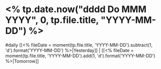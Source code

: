 # <% tp.date.now("dddd Do MMM YYYY", 0, tp.file.title, "YYYY-MM-DD") %>
#daily [[<% fileDate = moment(tp.file.title, 'YYYY-MM-DD').subtract(1, 'd').format('YYYY-MM-DD') %>|Yesterday]] | [[<% fileDate = moment(tp.file.title, 'YYYY-MM-DD').add(1, 'd').format('YYYY-MM-DD') %>|Tomorrow]]

